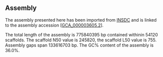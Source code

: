 **Assembly**
--------

The assembly presented here has been imported from [INSDC](http://www.insdc.org) and is linked to the assembly accession [[GCA\_000003605.2](http://www.ebi.ac.uk/ena/data/view/GCA_000003605.2)].

The total length of the assembly is 775840395 bp contained withinin 54120 scaffolds.
The scaffold N50 value is 245820, the scaffold L50 value is 755.
Assembly gaps span 133616703 bp. The GC% content of the assembly is 36.0%.
